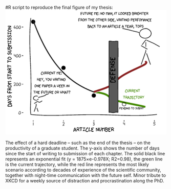 #R script to reproduce the final figure of my thesis:
![Figure](https://github.com/rocher-ros/phd_trajectory/blob/master/writing_productivity.png)

The effect of a hard deadline – such as the end of the thesis – on the productivity of a graduate student. The y-axis shows the number of days since the start of writing to submission of each chapter. The solid black line represents an exponential fit (y = 1875×e-0.978X; R2=0.98), the green line is the current trajectory, while the red line represents the most likely scenario according to decades of experience of the scientific community, together with night-time communication with the future self.
Minor tribute to XKCD for a weekly source of distraction and procrastination along the PhD. 
